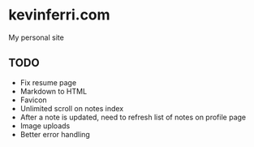 kevinferri.com
==============
My personal site

TODO
----
* Fix resume page
* Markdown to HTML
* Favicon
* Unlimited scroll on notes index
* After a note is updated, need to refresh list of notes on profile page
* Image uploads
* Better error handling